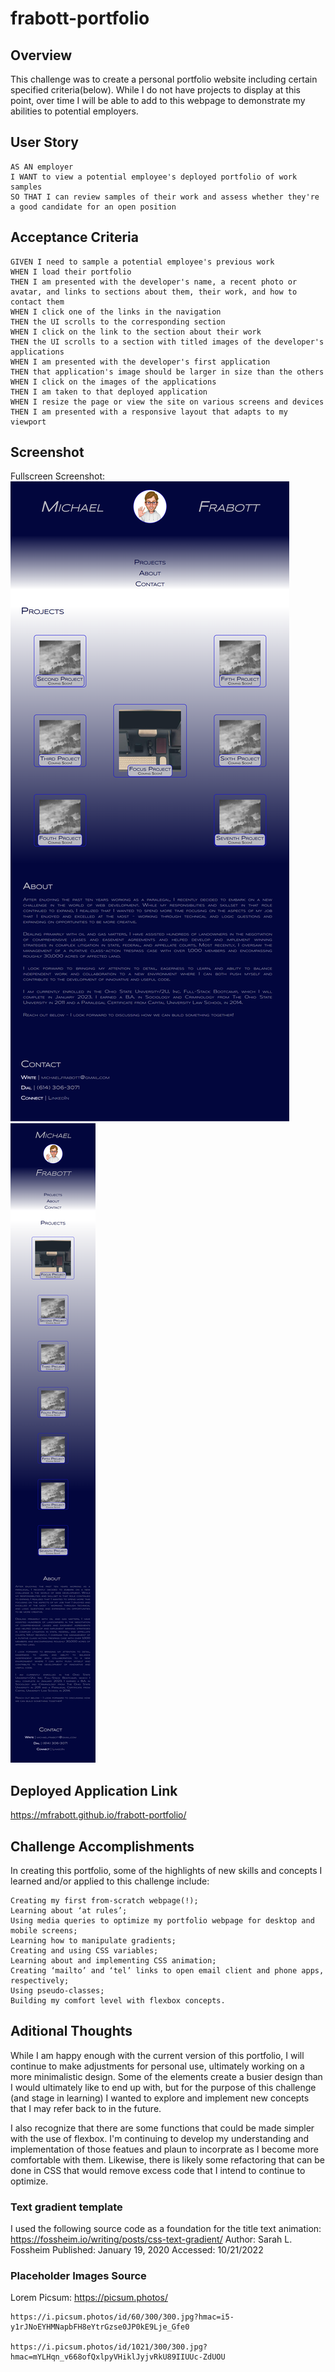 # frabott-portfolio

## Overview

This challenge was to create a personal portfolio website including certain specified criteria(below). While I do not have projects to display at this point, over time I will be able to add to this webpage to demonstrate my abilities to potential employers. 

## User Story

    AS AN employer
    I WANT to view a potential employee's deployed portfolio of work samples
    SO THAT I can review samples of their work and assess whether they're a good candidate for an open position

## Acceptance Criteria

    GIVEN I need to sample a potential employee's previous work
    WHEN I load their portfolio
    THEN I am presented with the developer's name, a recent photo or avatar, and links to sections about them, their work, and how to contact them
    WHEN I click one of the links in the navigation
    THEN the UI scrolls to the corresponding section
    WHEN I click on the link to the section about their work
    THEN the UI scrolls to a section with titled images of the developer's applications
    WHEN I am presented with the developer's first application
    THEN that application's image should be larger in size than the others
    WHEN I click on the images of the applications
    THEN I am taken to that deployed application
    WHEN I resize the page or view the site on various screens and devices
    THEN I am presented with a responsive layout that adapts to my viewport

## Screenshot
Fullscreen Screenshot:
![Deployed Portfolio page screenshot - Desktop](./Assets/images/screencapture-portfolio-desktop.png)
![Deployed Portfolio page screenshot - Mobile](./Assets/images/screencapture-portfolio-mobile.png)

## Deployed Application Link
https://mfrabott.github.io/frabott-portfolio/

## Challenge Accomplishments

In creating this portfolio, some of the highlights of new skills and concepts I learned and/or applied to this challenge include: 

	Creating my first from-scratch webpage(!);
    Learning about ‘at rules’;
    Using media queries to optimize my portfolio webpage for desktop and mobile screens;
    Learning how to manipulate gradients;
    Creating and using CSS variables;
    Learning about and implementing CSS animation;
    Creating ‘mailto’ and ‘tel’ links to open email client and phone apps, respectively;
    Using pseudo-classes;
    Building my comfort level with flexbox concepts.


## Aditional Thoughts

While I am happy enough with the current version of this portfolio, I will continue to make adjustments for personal use, ultimately working on a more minimalistic design. 
Some of the elements create a busier design than I would ultimately like to end up with, but for the purpose of this challenge (and stage in learning) I wanted to explore and implement new concepts that I may refer back to in the future. 

I also recognize that there are some functions that could be made simpler with the use of flexbox. I'm continuing to develop my understanding and implementation of those featues and plaun to incorprate as I become more comfortable with them. Likewise, there is likely some refactoring that can be done in CSS that would remove excess code that I intend to continue to optimize.


### Text gradient template

I used the following source code as a foundation for the title text animation:
https://fossheim.io/writing/posts/css-text-gradient/
Author: Sarah L. Fossheim
Published: January 19, 2020
Accessed: 10/21/2022

### Placeholder Images Source

Lorem Picsum: https://picsum.photos/

    https://i.picsum.photos/id/60/300/300.jpg?hmac=i5-y1rJNoEYHMNapbFH8eYtrGzse0JP0kE9Lje_Gfe0

    https://i.picsum.photos/id/1021/300/300.jpg?hmac=mYLHqn_v668ofQxlpyVHiklJyjvRkU89IIUUc-ZdUOU